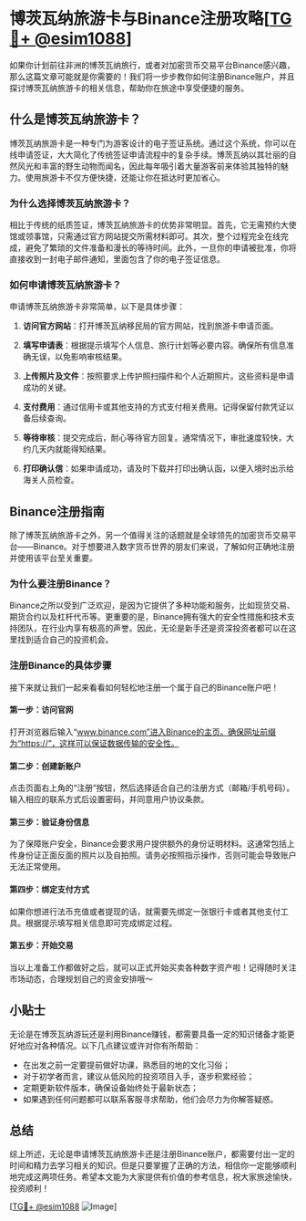 # 博茨瓦纳旅游卡与Binance注册攻略[[TG💪+ @esim1088](https://t.me/s/esim1088)]

如果你计划前往非洲的博茨瓦纳旅行，或者对加密货币交易平台Binance感兴趣，那么这篇文章可能就是你需要的！我们将一步步教你如何注册Binance账户，并且探讨博茨瓦纳旅游卡的相关信息，帮助你在旅途中享受便捷的服务。

## 什么是博茨瓦纳旅游卡？

博茨瓦纳旅游卡是一种专门为游客设计的电子签证系统。通过这个系统，你可以在线申请签证，大大简化了传统签证申请流程中的复杂手续。博茨瓦纳以其壮丽的自然风光和丰富的野生动物而闻名，因此每年吸引着大量游客前来体验其独特的魅力。使用旅游卡不仅方便快捷，还能让你在抵达时更加省心。

### 为什么选择博茨瓦纳旅游卡？

相比于传统的纸质签证，博茨瓦纳旅游卡的优势非常明显。首先，它无需预约大使馆或领事馆，只需通过官方网站提交所需材料即可。其次，整个过程完全在线完成，避免了繁琐的文件准备和漫长的等待时间。此外，一旦你的申请被批准，你将直接收到一封电子邮件通知，里面包含了你的电子签证信息。

### 如何申请博茨瓦纳旅游卡？

申请博茨瓦纳旅游卡非常简单，以下是具体步骤：

1. **访问官方网站**：打开博茨瓦纳移民局的官方网站，找到旅游卡申请页面。
   
2. **填写申请表**：根据提示填写个人信息、旅行计划等必要内容。确保所有信息准确无误，以免影响审核结果。

3. **上传照片及文件**：按照要求上传护照扫描件和个人近期照片。这些资料是申请成功的关键。

4. **支付费用**：通过信用卡或其他支持的方式支付相关费用。记得保留付款凭证以备后续查询。

5. **等待审核**：提交完成后，耐心等待官方回复。通常情况下，审批速度较快，大约几天内就能得知结果。

6. **打印确认信**：如果申请成功，请及时下载并打印出确认函，以便入境时出示给海关人员检查。

## Binance注册指南

除了博茨瓦纳旅游卡之外，另一个值得关注的话题就是全球领先的加密货币交易平台——Binance。对于想要进入数字货币世界的朋友们来说，了解如何正确地注册并使用该平台至关重要。

### 为什么要注册Binance？

Binance之所以受到广泛欢迎，是因为它提供了多种功能和服务，比如现货交易、期货合约以及杠杆代币等。更重要的是，Binance拥有强大的安全性措施和技术支持团队，在行业内享有极高的声誉。因此，无论是新手还是资深投资者都可以在这里找到适合自己的投资机会。

### 注册Binance的具体步骤

接下来就让我们一起来看看如何轻松地注册一个属于自己的Binance账户吧！

#### 第一步：访问官网
打开浏览器后输入“www.binance.com”进入Binance的主页。确保网址前缀为“https://”，这样可以保证数据传输的安全性。

#### 第二步：创建新账户
点击页面右上角的“注册”按钮，然后选择适合自己的注册方式（邮箱/手机号码）。输入相应的联系方式后设置密码，并同意用户协议条款。

#### 第三步：验证身份信息
为了保障账户安全，Binance会要求用户提供额外的身份证明材料。这通常包括上传身份证正面反面的照片以及自拍照。请务必按照指示操作，否则可能会导致账户无法正常使用。

#### 第四步：绑定支付方式
如果你想进行法币充值或者提现的话，就需要先绑定一张银行卡或者其他支付工具。根据提示填写相关信息即可完成绑定过程。

#### 第五步：开始交易
当以上准备工作都做好之后，就可以正式开始买卖各种数字资产啦！记得随时关注市场动态，合理规划自己的资金安排哦～

## 小贴士

无论是在博茨瓦纳游玩还是利用Binance赚钱，都需要具备一定的知识储备才能更好地应对各种情况。以下几点建议或许对你有所帮助：

- 在出发之前一定要提前做好功课，熟悉目的地的文化习俗；
- 对于初学者而言，建议从低风险的投资项目入手，逐步积累经验；
- 定期更新软件版本，确保设备始终处于最新状态；
- 如果遇到任何问题都可以联系客服寻求帮助，他们会尽力为你解答疑惑。

## 总结

综上所述，无论是申请博茨瓦纳旅游卡还是注册Binance账户，都需要付出一定的时间和精力去学习相关的知识。但是只要掌握了正确的方法，相信你一定能够顺利地完成这两项任务。希望本文能为大家提供有价值的参考信息，祝大家旅途愉快，投资顺利！

[[TG💪+ @esim1088](https://t.me/s/esim1088) ![Image](https://i.postimg.cc/4NQfJmqS/Snipaste-2025-05-13-00-14-12.png)]